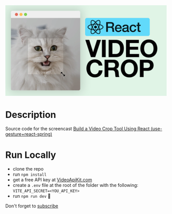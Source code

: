 <a href="https://youtu.be/vDxZLN6FVqY" target="_blank">
  <img width="600" src="./assets/cover.png" alt="Build a Video Crop Tool Using React (use-gesture+react-spring)" />
</a>

# Description

Source code for the screencast <a href="https://youtu.be/vDxZLN6FVqY" target="_blank">Build a Video Crop Tool Using React (use-gesture+react-spring)</a>

# Run Locally

- clone the repo
- run `npm install`
- get a free API key at <a href="https://videoapikit.com" target="_blank">VideoApiKit.com</a>
- create a `.env` file at the root of the folder with the following: `VITE_API_SECRET=<YOU_API_KEY>`
- run `npm run dev` 🚀

Don't forget to <a href="https://www.youtube.com/bitesizeacademy?sub_confirmation=1">subscribe</a>
